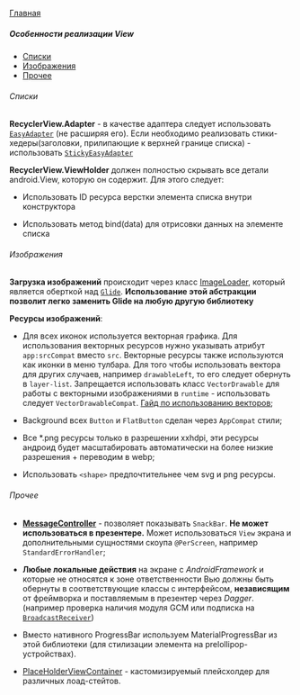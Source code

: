 [Главная](../main.md)

##### Особенности реализации View

- [Списки](#списки)
- [Изображения](#изображения)
- [Прочее](#прочее)

###### Списки
**RecyclerView.Adapter** - в качестве адаптера следует использовать [`EasyAdapter`][easy]
(не расширяя его). Если необходимо реализовать стики-хедеры(заголовки, прилипающие к
верхней границе списка) - использовать [`StickyEasyAdapter`][sticky]

**RecyclerView.ViewHolder** должен полностью скрывать все детали android.View,
которую он содержит. Для этого следует:

* Использовать ID ресурса верстки элемента списка внутри конструктора

* Использовать метод bind(data) для отрисовки данных на элементе списка

###### Изображения

**Загрузка изображений** происходит через класс [ImageLoader][imageloader],
который является оберткой над [`Glide`][glide].
**Использование этой абстракции позволит легко заменить Glide на любую
другую библиотеку**

**Ресурсы изображений**:
- Для всех иконок используется векторная графика. Для использования векторных
ресурсов нужно указывать атрибут `app:srcCompat` вместо `src`.
Векторные ресурсы также используются как иконки в меню тулбара.
Для того чтобы использовать вектора для других случаев,
например `drawableLeft`, то его следует обернуть в `layer-list`.
Запрещается использовать класс `VectorDrawable` для работы с векторными
изображениями в `runtime` - использовать следует `VectorDrawableCompat`.
[Гайд по использованию векторов](https://developer.android.com/studio/write/vector-asset-studio.html#running);

- Background всех `Button` и `FlatButton` сделан через `AppCompat` стили;

- Все *.png ресурсы только в разрешении xxhdpi, эти ресурсы андроид будет
масштабировать автоматически на более низкие разрешения + переводим в webp;

- Использовать `<shape>` предпочтительнее чем svg и png ресурсы.

###### Прочее
* [**MessageController**][message] - позволяет показывать `SnackBar`.
**Не может использоваться в презентере.**
Может использоваться `View` экрана и дополнительными сущностями скоупа `@PerScreen`,
например `StandardErrorHandler`;

* **Любые локальные действия** на экране с *AndroidFramework* и которые не относятся
к зоне ответственности Вью должны быть обернуты в соответствующие классы с интерфейсом,
**независящим** от фреймворка и поставляемым в презентер через *Dagger*.
(например проверка наличия модуля GCM или подписка на [`BroadcastReceiver`][broadcast])

* Вместо нативного ProgressBar используем MaterialProgressBar из этой библиотеки
(для стилизации элемента на prelollipop-устройствах).

* [PlaceHolderViewContainer](../../custom-view/lib-custom-view/src/main/java/ru/surfstudio/android/custom/view/placeholder/PlaceHolderViewContainer.kt) - кастомизируемый плейсхолдер
для различных лоад-стейтов.


[broadcast]: ../../broadcast-extension/lib-broadcast-extension/README.md
[message]: ../../message-controller/lib-message-controller/README.md
[sticky]: ../../recycler-extension/lib-recycler-extension/README.md
[easy]: ../../easyadapter/lib-easyadapter/
[imageloader]: ../../imageloader/lib-imageloader/README.md
[glide]: https://github.com/bumptech/glide
